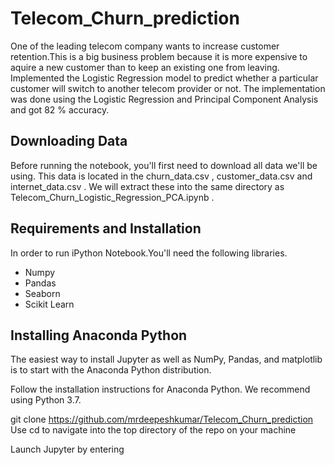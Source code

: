 # Telecom_Churn_prediction  
One of the leading telecom company wants to increase customer retention.This is a big business problem because it is more expensive to aquire  a new customer than to keep an existing one from leaving. Implemented the Logistic Regression model  to predict whether a particular customer will switch to another telecom provider or not. The implementation was done using the Logistic Regression and Principal Component Analysis and got 82 % accuracy.

## Downloading Data 
Before running the notebook, you'll first need to download all data we'll be using. This data is located in the churn_data.csv , customer_data.csv and internet_data.csv . We will extract these into the same directory as Telecom_Churn_Logistic_Regression_PCA.ipynb .

## Requirements and Installation 
In order to run iPython Notebook.You'll need the following libraries. 
* Numpy 
* Pandas 
* Seaborn
* Scikit Learn

## Installing Anaconda Python 
The easiest way to install Jupyter as well as NumPy, Pandas, and matplotlib is to start with the Anaconda Python distribution.

Follow the installation instructions for Anaconda Python. We recommend using Python 3.7.

git clone https://github.com/mrdeepeshkumar/Telecom_Churn_prediction
Use cd to navigate into the top directory of the repo on your machine

Launch Jupyter by entering
